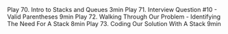 Play 70. Intro to Stacks and Queues
3min
Play 71. Interview Question #10 - Valid Parentheses
9min
Play 72. Walking Through Our Problem - Identifying The Need For A Stack
8min
Play 73. Coding Our Solution With A Stack
9min
